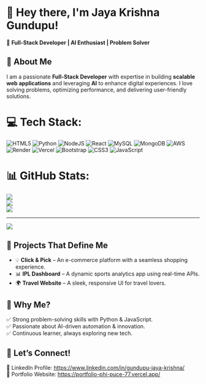 # 🚀 Hey there, I'm Jaya Krishna Gundupu!  
👋 **Full-Stack Developer | AI Enthusiast | Problem Solver**  

## 🔹 About Me  
I am a passionate **Full-Stack Developer** with expertise in building **scalable web applications** and leveraging **AI** to enhance digital experiences. I love solving problems, optimizing performance, and delivering user-friendly solutions.  


# 💻 Tech Stack:
![HTML5](https://img.shields.io/badge/html5-%23E34F26.svg?style=for-the-badge&logo=html5&logoColor=white) ![Python](https://img.shields.io/badge/python-3670A0?style=for-the-badge&logo=python&logoColor=ffdd54) ![NodeJS](https://img.shields.io/badge/node.js-6DA55F?style=for-the-badge&logo=node.js&logoColor=white) ![React](https://img.shields.io/badge/react-%2320232a.svg?style=for-the-badge&logo=react&logoColor=%2361DAFB) ![MySQL](https://img.shields.io/badge/mysql-4479A1.svg?style=for-the-badge&logo=mysql&logoColor=white) ![MongoDB](https://img.shields.io/badge/MongoDB-%234ea94b.svg?style=for-the-badge&logo=mongodb&logoColor=white) ![AWS](https://img.shields.io/badge/AWS-%23FF9900.svg?style=for-the-badge&logo=amazon-aws&logoColor=white) ![Render](https://img.shields.io/badge/Render-%46E3B7.svg?style=for-the-badge&logo=render&logoColor=white) ![Vercel](https://img.shields.io/badge/vercel-%23000000.svg?style=for-the-badge&logo=vercel&logoColor=white) ![Bootstrap](https://img.shields.io/badge/bootstrap-%238511FA.svg?style=for-the-badge&logo=bootstrap&logoColor=white) ![CSS3](https://img.shields.io/badge/css3-%231572B6.svg?style=for-the-badge&logo=css3&logoColor=white) ![JavaScript](https://img.shields.io/badge/javascript-%23323330.svg?style=for-the-badge&logo=javascript&logoColor=%23F7DF1E)
# 📊 GitHub Stats:
![](https://github-readme-stats.vercel.app/api?username=jayakrishna200&theme=merko&hide_border=false&include_all_commits=false&count_private=false)<br/>
![](https://nirzak-streak-stats.vercel.app/?user=jayakrishna200&theme=merko&hide_border=false)<br/>
![](https://github-readme-stats.vercel.app/api/top-langs/?username=jayakrishna200&theme=merko&hide_border=false&include_all_commits=false&count_private=false&layout=compact)

---
[![](https://visitcount.itsvg.in/api?id=jayakrishna200&icon=0&color=0)](https://visitcount.itsvg.in)

<!-- Proudly created with GPRM ( https://gprm.itsvg.in ) -->

## 🔹 Projects That Define Me  
- 💡 **Click & Pick** – An e-commerce platform with a seamless shopping experience.  
- 📊 **IPL Dashboard** – A dynamic sports analytics app using real-time APIs.  
- 🌍 **Travel Website** – A sleek, responsive UI for travel lovers.  

## 🔹 Why Me?  
✅ Strong problem-solving skills with Python & JavaScript.  
✅ Passionate about AI-driven automation & innovation.  
✅ Continuous learner, always exploring new tech.  

## 🔹 Let’s Connect!  
🔗 LinkedIn Profile: https://www.linkedin.com/in/gundupu-jaya-krishna/ <br/>
📂 Portfolio Website: https://portfolio-phi-puce-77.vercel.app/
